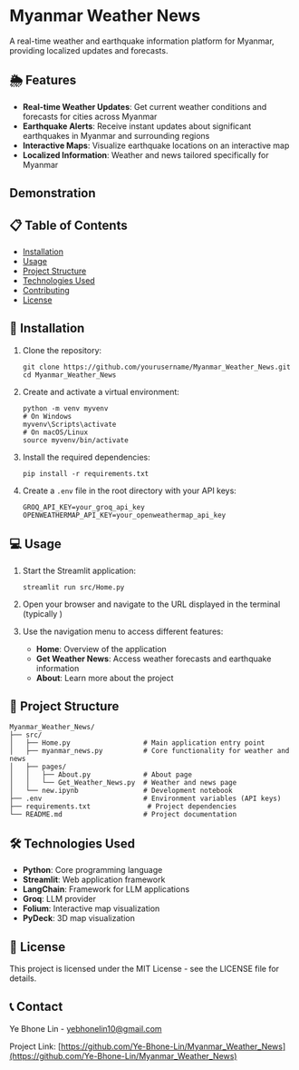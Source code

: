 # Myanmar Weather News

A real-time weather and earthquake information platform for Myanmar, providing localized updates and forecasts.

## 🌦️ Features

- **Real-time Weather Updates**: Get current weather conditions and forecasts for cities across Myanmar
- **Earthquake Alerts**: Receive instant updates about significant earthquakes in Myanmar and surrounding regions
- **Interactive Maps**: Visualize earthquake locations on an interactive map
- **Localized Information**: Weather and news tailored specifically for Myanmar

## Demonstration

## 📋 Table of Contents

- [Installation](#installation)
- [Usage](#usage)
- [Project Structure](#project-structure)
- [Technologies Used](#technologies-used)
- [Contributing](#contributing)
- [License](#license)

## 🚀 Installation

1. Clone the repository:

   ```
   git clone https://github.com/yourusername/Myanmar_Weather_News.git
   cd Myanmar_Weather_News
   ```

2. Create and activate a virtual environment:

   ```
   python -m venv myvenv
   # On Windows
   myvenv\Scripts\activate
   # On macOS/Linux
   source myvenv/bin/activate
   ```

3. Install the required dependencies:

   ```
   pip install -r requirements.txt
   ```

4. Create a `.env` file in the root directory with your API keys:
   ```
   GROQ_API_KEY=your_groq_api_key
   OPENWEATHERMAP_API_KEY=your_openweathermap_api_key
   ```

## 💻 Usage

1. Start the Streamlit application:

   ```
   streamlit run src/Home.py
   ```

2. Open your browser and navigate to the URL displayed in the terminal (typically )

3. Use the navigation menu to access different features:
   - **Home**: Overview of the application
   - **Get Weather News**: Access weather forecasts and earthquake information
   - **About**: Learn more about the project

## 📁 Project Structure

```
Myanmar_Weather_News/
├── src/
│   ├── Home.py                  # Main application entry point
│   ├── myanmar_news.py          # Core functionality for weather and news
│   ├── pages/
│   │   ├── About.py             # About page
│   │   └── Get_Weather_News.py  # Weather and news page
│   └── new.ipynb                # Development notebook
├── .env                         # Environment variables (API keys)
├── requirements.txt              # Project dependencies
└── README.md                    # Project documentation
```

## 🛠️ Technologies Used

- **Python**: Core programming language
- **Streamlit**: Web application framework
- **LangChain**: Framework for LLM applications
- **Groq**: LLM provider
- **Folium**: Interactive map visualization
- **PyDeck**: 3D map visualization

## 📄 License

This project is licensed under the MIT License - see the LICENSE file for details.

## 📞 Contact

Ye Bhone Lin - yebhonelin10@gmail.com

Project Link: [https://github.com/Ye-Bhone-Lin/Myanmar_Weather_News](https://github.com/Ye-Bhone-Lin/Myanmar_Weather_News)
